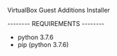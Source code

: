 VirtualBox Guest Additions Installer


-------- REQUIREMENTS --------

- python 3.7.6
- pip (python 3.7.6)

